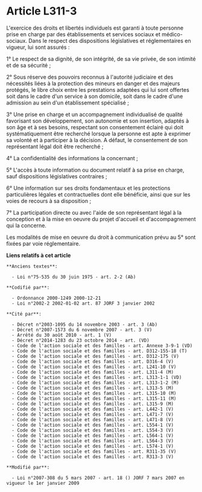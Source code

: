 # Article L311-3

L'exercice des droits et libertés individuels est garanti à toute personne prise en charge par des établissements et services
sociaux et médico-sociaux. Dans le respect des dispositions législatives et réglementaires en vigueur, lui sont assurés :

1° Le respect de sa dignité, de son intégrité, de sa vie privée, de son intimité et de sa sécurité ;

2° Sous réserve des pouvoirs reconnus à l'autorité judiciaire et des nécessités liées à la protection des mineurs en danger
et des majeurs protégés, le libre choix entre les prestations adaptées qui lui sont offertes soit dans le cadre d'un service
à son domicile, soit dans le cadre d'une admission au sein d'un établissement spécialisé ;

3° Une prise en charge et un accompagnement individualisé de qualité favorisant son développement, son autonomie et son
insertion, adaptés à son âge et à ses besoins, respectant son consentement éclairé qui doit systématiquement être recherché
lorsque la personne est apte à exprimer sa volonté et à participer à la décision. A défaut, le consentement de son
représentant légal doit être recherché ;

4° La confidentialité des informations la concernant ;

5° L'accès à toute information ou document relatif à sa prise en charge, sauf dispositions législatives contraires ;

6° Une information sur ses droits fondamentaux et les protections particulières légales et contractuelles dont elle
bénéficie, ainsi que sur les voies de recours à sa disposition ;

7° La participation directe ou avec l'aide de son représentant légal à la conception et à la mise en oeuvre du projet
d'accueil et d'accompagnement qui la concerne.

Les modalités de mise en oeuvre du droit à communication prévu au 5° sont fixées par voie réglementaire.

**Liens relatifs à cet article**

	**Anciens textes**:

	  - Loi n°75-535 du 30 juin 1975 - art. 2-2 (Ab)

	**Codifié par**:

	  - Ordonnance 2000-1249 2000-12-21
	  - Loi n°2002-2 2002-01-02 art. 87 JORF 3 janvier 2002

	**Cité par**:

	  - Décret n°2003-1095 du 14 novembre 2003 - art. 3 (Ab)
	  - Décret n°2007-1573 du 6 novembre 2007 - art. 3 (V)
	  - Arrêté du 30 août 2010 - art. 1 (V)
	  - Décret n°2014-1283 du 23 octobre 2014 - art. (VD)
	  - Code de l'action sociale et des familles - art. Annexe 3-9-1 (VD)
	  - Code de l'action sociale et des familles - art. D312-155-18 (T)
	  - Code de l'action sociale et des familles - art. D312-175 (V)
	  - Code de l'action sociale et des familles - art. D316-4 (V)
	  - Code de l'action sociale et des familles - art. L241-10 (V)
	  - Code de l'action sociale et des familles - art. L311-4 (M)
	  - Code de l'action sociale et des familles - art. L313-1-1 (VD)
	  - Code de l'action sociale et des familles - art. L313-1-2 (M)
	  - Code de l'action sociale et des familles - art. L313-5 (M)
	  - Code de l'action sociale et des familles - art. L315-10 (M)
	  - Code de l'action sociale et des familles - art. L315-11 (M)
	  - Code de l'action sociale et des familles - art. L315-9 (M)
	  - Code de l'action sociale et des familles - art. L442-1 (V)
	  - Code de l'action sociale et des familles - art. L471-7 (V)
	  - Code de l'action sociale et des familles - art. L471-8 (V)
	  - Code de l'action sociale et des familles - art. L554-1 (V)
	  - Code de l'action sociale et des familles - art. L554-3 (V)
	  - Code de l'action sociale et des familles - art. L564-1 (V)
	  - Code de l'action sociale et des familles - art. L564-3 (V)
	  - Code de l'action sociale et des familles - art. L574-1 (V)
	  - Code de l'action sociale et des familles - art. R311-35 (V)
	  - Code de l'action sociale et des familles - art. R313-3 (V)

	**Modifié par**:

	  - Loi n°2007-308 du 5 mars 2007 - art. 18 () JORF 7 mars 2007 en vigueur le 1er janvier 2009
